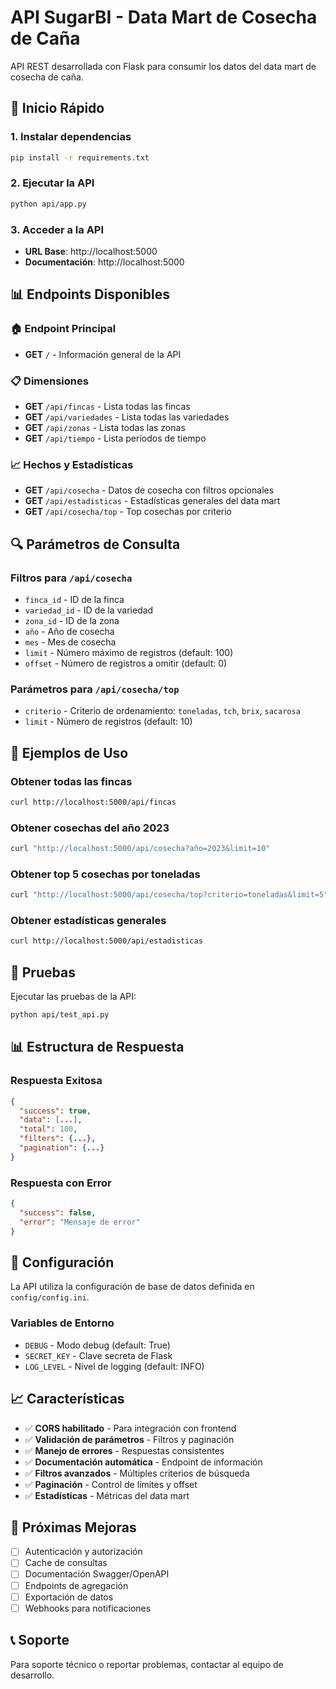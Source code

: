 # API SugarBI - Data Mart de Cosecha de Caña

API REST desarrollada con Flask para consumir los datos del data mart de cosecha de caña.

## 🚀 Inicio Rápido

### 1. Instalar dependencias
```bash
pip install -r requirements.txt
```

### 2. Ejecutar la API
```bash
python api/app.py
```

### 3. Acceder a la API
- **URL Base**: http://localhost:5000
- **Documentación**: http://localhost:5000

## 📊 Endpoints Disponibles

### 🏠 Endpoint Principal
- **GET** `/` - Información general de la API

### 📋 Dimensiones
- **GET** `/api/fincas` - Lista todas las fincas
- **GET** `/api/variedades` - Lista todas las variedades
- **GET** `/api/zonas` - Lista todas las zonas
- **GET** `/api/tiempo` - Lista períodos de tiempo

### 📈 Hechos y Estadísticas
- **GET** `/api/cosecha` - Datos de cosecha con filtros opcionales
- **GET** `/api/estadisticas` - Estadísticas generales del data mart
- **GET** `/api/cosecha/top` - Top cosechas por criterio

## 🔍 Parámetros de Consulta

### Filtros para `/api/cosecha`
- `finca_id` - ID de la finca
- `variedad_id` - ID de la variedad
- `zona_id` - ID de la zona
- `año` - Año de cosecha
- `mes` - Mes de cosecha
- `limit` - Número máximo de registros (default: 100)
- `offset` - Número de registros a omitir (default: 0)

### Parámetros para `/api/cosecha/top`
- `criterio` - Criterio de ordenamiento: `toneladas`, `tch`, `brix`, `sacarosa`
- `limit` - Número de registros (default: 10)

## 📝 Ejemplos de Uso

### Obtener todas las fincas
```bash
curl http://localhost:5000/api/fincas
```

### Obtener cosechas del año 2023
```bash
curl "http://localhost:5000/api/cosecha?año=2023&limit=10"
```

### Obtener top 5 cosechas por toneladas
```bash
curl "http://localhost:5000/api/cosecha/top?criterio=toneladas&limit=5"
```

### Obtener estadísticas generales
```bash
curl http://localhost:5000/api/estadisticas
```

## 🧪 Pruebas

Ejecutar las pruebas de la API:
```bash
python api/test_api.py
```

## 📊 Estructura de Respuesta

### Respuesta Exitosa
```json
{
  "success": true,
  "data": [...],
  "total": 100,
  "filters": {...},
  "pagination": {...}
}
```

### Respuesta con Error
```json
{
  "success": false,
  "error": "Mensaje de error"
}
```

## 🔧 Configuración

La API utiliza la configuración de base de datos definida en `config/config.ini`.

### Variables de Entorno
- `DEBUG` - Modo debug (default: True)
- `SECRET_KEY` - Clave secreta de Flask
- `LOG_LEVEL` - Nivel de logging (default: INFO)

## 📈 Características

- ✅ **CORS habilitado** - Para integración con frontend
- ✅ **Validación de parámetros** - Filtros y paginación
- ✅ **Manejo de errores** - Respuestas consistentes
- ✅ **Documentación automática** - Endpoint de información
- ✅ **Filtros avanzados** - Múltiples criterios de búsqueda
- ✅ **Paginación** - Control de límites y offset
- ✅ **Estadísticas** - Métricas del data mart

## 🚀 Próximas Mejoras

- [ ] Autenticación y autorización
- [ ] Cache de consultas
- [ ] Documentación Swagger/OpenAPI
- [ ] Endpoints de agregación
- [ ] Exportación de datos
- [ ] Webhooks para notificaciones

## 📞 Soporte

Para soporte técnico o reportar problemas, contactar al equipo de desarrollo.

